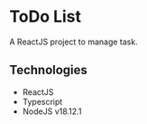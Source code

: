 # ToDo List
A ReactJS project to manage task.

## Technologies
- ReactJS
- Typescript
- NodeJS v18.12.1